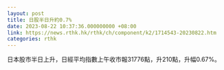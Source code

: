 ```yaml
---
layout: post
title: 日股半日升約0.7%
date: 2023-08-22 10:37:36.000000000 +08:00
link: https://news.rthk.hk/rthk/ch/component/k2/1714543-20230822.htm
categories: rthk
---
```


日本股市半日上升，日經平均指數上午收市報31776點，升210點，升幅0.67%。
